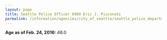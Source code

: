 ```yaml
---
layout: page
title: Seattle Police Officer 6909 Eric J. Pisconski
permalink: /information/agencies/city_of_seattle/seattle_police_department/copbook/6909/
---
```


**Age as of Feb. 24, 2016:** 46.0
